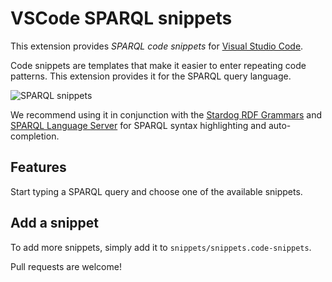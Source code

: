 # VSCode SPARQL snippets

This extension provides *SPARQL code snippets* for [Visual Studio Code](https://code.visualstudio.com).

Code snippets are templates that make it easier to enter repeating code patterns. This extension provides it for the SPARQL query language.

![SPARQL snippets](https://user-images.githubusercontent.com/8033981/156522930-0ee7c45f-97b4-430f-a27e-80f6a91ac60b.gif)

We recommend using it in conjunction with the [Stardog RDF Grammars](https://marketplace.visualstudio.com/items?itemName=stardog-union.stardog-rdf-grammars) and [SPARQL Language Server](https://marketplace.visualstudio.com/items?itemName=stardog-union.vscode-langserver-sparql) for SPARQL syntax highlighting and auto-completion.

## Features

Start typing a SPARQL query and choose one of the available snippets. 

## Add a snippet

To add more snippets, simply add it to `snippets/snippets.code-snippets`.

Pull requests are welcome!
